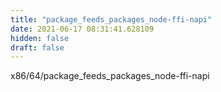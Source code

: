 ```yaml
---
title: "package_feeds_packages_node-ffi-napi"
date: 2021-06-17 08:31:41.628109
hidden: false
draft: false
---
```


x86/64/package_feeds_packages_node-ffi-napi

